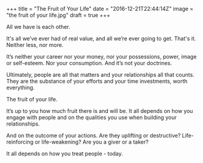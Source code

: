 +++
title = "The Fruit of Your Life"
date = "2016-12-21T22:44:14Z"
image = "the fruit of your life.jpg"
draft = true
+++

All we have is each other.

It's all we’ve ever had of real value, and all we’re ever going to get. That's it. Neither less, nor more.

It’s neither your career nor your money, nor your possessions, power, image or self-esteem. 
Nor your consumption. And it’s not your doctrines.

Ultimately, people are all that matters and your relationships all that counts. They are the substance of your 
efforts and your time investments, worth everything.

The fruit of your life.

It’s up to you how much fruit there is and will be. It all depends on how you engage with people 
and on the qualities you use when building your relationships. 

And on the outcome of your actions. Are they uplifting or destructive? Life-reinforcing 
or life-weakening? Are you a giver or a taker?

It all depends on how you treat people - today.